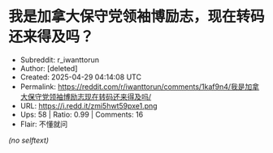 # 我是加拿大保守党领袖博励志，现在转码还来得及吗？

- Subreddit: r_iwanttorun
- Author: [deleted]
- Created: 2025-04-29 04:14:08 UTC
- Permalink: https://reddit.com/r/iwanttorun/comments/1kaf9n4/我是加拿大保守党领袖博励志现在转码还来得及吗/
- URL: https://i.redd.it/zmi5hwt59pxe1.png
- Ups: 58 | Ratio: 0.99 | Comments: 16
- Flair: 不懂就问

_(no selftext)_
